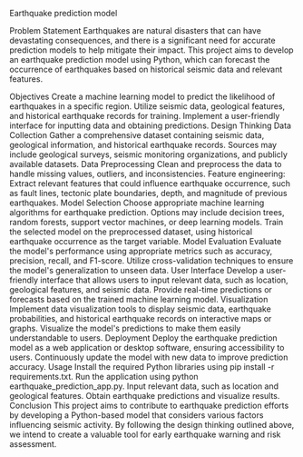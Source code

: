 Earthquake prediction model

Problem Statement
       Earthquakes are natural disasters that can have devastating consequences, and there is a significant need for accurate prediction models to help mitigate their impact. This project aims to develop an earthquake prediction model using Python, which can forecast the occurrence of earthquakes based on historical seismic data and relevant features.

Objectives
         Create a machine learning model to predict the likelihood of earthquakes in a specific region.
Utilize seismic data, geological features, and historical earthquake records for training.
Implement a user-friendly interface for inputting data and obtaining predictions.
Design Thinking
Data Collection
       Gather a comprehensive dataset containing seismic data, geological information, and historical earthquake records. Sources may include geological surveys, seismic monitoring organizations, and publicly available datasets.
Data Preprocessing
       Clean and preprocess the data to handle missing values, outliers, and inconsistencies.
Feature engineering: 
      Extract relevant features that could influence earthquake occurrence, such as fault lines, tectonic plate boundaries, depth, and magnitude of previous earthquakes.
Model Selection
       Choose appropriate machine learning algorithms for earthquake prediction. Options may include decision trees, random forests, support vector machines, or deep learning models.
Train the selected model on the preprocessed dataset, using historical earthquake occurrence as the target variable.
Model Evaluation
       Evaluate the model's performance using appropriate metrics such as accuracy, precision, recall, and F1-score.
Utilize cross-validation techniques to ensure the model's generalization to unseen data.
User Interface
       Develop a user-friendly interface that allows users to input relevant data, such as location, geological features, and seismic data.
Provide real-time predictions or forecasts based on the trained machine learning model.
Visualization
       Implement data visualization tools to display seismic data, earthquake probabilities, and historical earthquake records on interactive maps or graphs.
Visualize the model's predictions to make them easily understandable to users.
Deployment
       Deploy the earthquake prediction model as a web application or desktop software, ensuring accessibility to users.
Continuously update the model with new data to improve prediction accuracy.
Usage
       Install the required Python libraries using pip install -r requirements.txt.
Run the application using python earthquake_prediction_app.py.
Input relevant data, such as location and geological features.
Obtain earthquake predictions and visualize results.
Conclusion
       This project aims to contribute to earthquake prediction efforts by developing a Python-based model that considers various factors influencing seismic activity. By following the design thinking outlined above, we intend to create a valuable tool for early earthquake warning and risk assessment.

